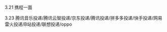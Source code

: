 3.21 携程一面

3.23 腾讯音乐投递/腾讯云智投递/京东投递/腾讯投递/拼多多投递/快手投递/网易雷火投递/B站投递/联想投递/oppo
<!--stackedit_data:
eyJoaXN0b3J5IjpbLTExODM3NTczODIsLTE3Mzk2NTgwMDcsLT
EyNTA0MzQyODQsLTEwNjkwOTQ5MThdfQ==
-->